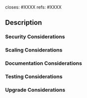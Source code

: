 <!-- < < < < < < < < < < < < < < < < < < < < < < < < < < < < < < < < < ☺
v                               ✰  Thanks for creating a PR! ✰
☺ > > > > > > > > > > > > > > > > > > > > > > > > > > > > > > > > >  -->

<!-- Most PRs should close a specific Issue. All PRs should at least reference one or more Issues. Edit and/or delete the following lines as appropriate (note: you don't need both `refs` and `closes` for the same one): -->

closes: #XXXX
refs: #XXXX

<!-- Integration testing doesn't run for every PR, but can be opted into by adding label 'force:integration', and can be customized to use non-default external references by including lines here that **start** with leading-`#` directives:
* (https://github.com/Agoric/documentation) #documentation-branch: $BRANCH_NAME
* (https://github.com/endojs/endo) #endo-branch: $BRANCH_NAME
* (https://github.com/Agoric/dapp-offer-up) #getting-started-branch: $BRANCH_NAME
* (https://github.com/Agoric/testnet-load-generator) #loadgen-branch: $BRANCH_NAME
-->

## Description
<!-- Add a description of the changes that this PR introduces and the files that are the most critical to review. -->

### Security Considerations
<!-- Does this change introduce new assumptions or dependencies that, if violated, could introduce security vulnerabilities? How does this PR change the boundaries between mutually-suspicious components? What new authorities are introduced by this change, perhaps by new API calls? -->

### Scaling Considerations
<!-- Does this change require or encourage significant increase in consumption of CPU cycles, RAM, on-chain storage, message exchanges, or other scarce resources? If so, can that be prevented or mitigated? -->

### Documentation Considerations
<!-- Give our docs folks some hints about what needs to be described to downstream users.  Backwards compatibility: what happens to existing data or deployments when this code is shipped? Do we need to instruct users to do something to upgrade their saved data? If there is no upgrade path possible, how bad will that be for users? -->

### Testing Considerations
<!-- Every PR should of course come with tests of its own functionality. What additional tests are still needed beyond those unit tests? How does this affect CI, other test automation, or the testnet? -->

### Upgrade Considerations
<!-- What aspects of this PR are relevant to upgrading live production systems, and how should they be addressed? -->
